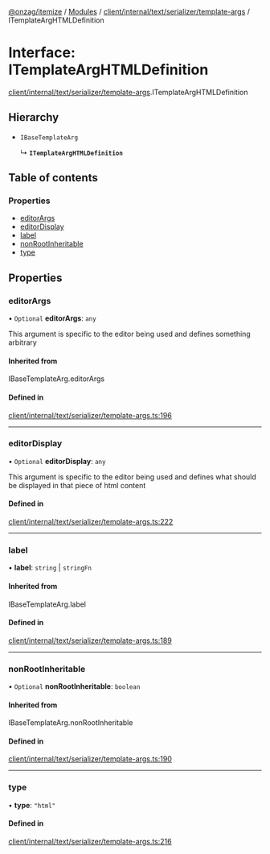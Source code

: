 [@onzag/itemize](../README.md) / [Modules](../modules.md) / [client/internal/text/serializer/template-args](../modules/client_internal_text_serializer_template_args.md) / ITemplateArgHTMLDefinition

# Interface: ITemplateArgHTMLDefinition

[client/internal/text/serializer/template-args](../modules/client_internal_text_serializer_template_args.md).ITemplateArgHTMLDefinition

## Hierarchy

- `IBaseTemplateArg`

  ↳ **`ITemplateArgHTMLDefinition`**

## Table of contents

### Properties

- [editorArgs](client_internal_text_serializer_template_args.ITemplateArgHTMLDefinition.md#editorargs)
- [editorDisplay](client_internal_text_serializer_template_args.ITemplateArgHTMLDefinition.md#editordisplay)
- [label](client_internal_text_serializer_template_args.ITemplateArgHTMLDefinition.md#label)
- [nonRootInheritable](client_internal_text_serializer_template_args.ITemplateArgHTMLDefinition.md#nonrootinheritable)
- [type](client_internal_text_serializer_template_args.ITemplateArgHTMLDefinition.md#type)

## Properties

### editorArgs

• `Optional` **editorArgs**: `any`

This argument is specific to the editor being used
and defines something arbitrary

#### Inherited from

IBaseTemplateArg.editorArgs

#### Defined in

[client/internal/text/serializer/template-args.ts:196](https://github.com/onzag/itemize/blob/a24376ed/client/internal/text/serializer/template-args.ts#L196)

___

### editorDisplay

• `Optional` **editorDisplay**: `any`

This argument is specific to the editor being used and defines
what should be displayed in that piece of html content

#### Defined in

[client/internal/text/serializer/template-args.ts:222](https://github.com/onzag/itemize/blob/a24376ed/client/internal/text/serializer/template-args.ts#L222)

___

### label

• **label**: `string` \| `stringFn`

#### Inherited from

IBaseTemplateArg.label

#### Defined in

[client/internal/text/serializer/template-args.ts:189](https://github.com/onzag/itemize/blob/a24376ed/client/internal/text/serializer/template-args.ts#L189)

___

### nonRootInheritable

• `Optional` **nonRootInheritable**: `boolean`

#### Inherited from

IBaseTemplateArg.nonRootInheritable

#### Defined in

[client/internal/text/serializer/template-args.ts:190](https://github.com/onzag/itemize/blob/a24376ed/client/internal/text/serializer/template-args.ts#L190)

___

### type

• **type**: ``"html"``

#### Defined in

[client/internal/text/serializer/template-args.ts:216](https://github.com/onzag/itemize/blob/a24376ed/client/internal/text/serializer/template-args.ts#L216)
